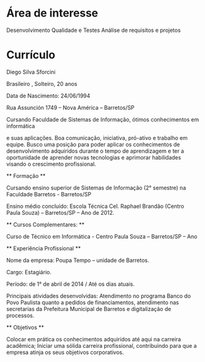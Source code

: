 ﻿Área de interesse
====

Desenvolvimento
Qualidade e Testes
Análise de requisitos e projetos

Currículo
=========

Diego Silva Sforcini

Brasileiro , Solteiro, 20 anos 

Data de Nascimento: 24/06/1994                                                                                                                                                                                                     

Rua Assunción 1749 – Nova América – Barretos/SP                                                                                                                       

Cursando Faculdade de Sistemas de Informação, ótimos conhecimentos em informática 

e suas aplicações. Boa comunicação, iniciativa, pró-ativo e trabalho em equipe. Busco 
uma posição para poder aplicar os conhecimentos de desenvolvimento adquiridos 
durante o tempo de aprendizagem e ter a oportunidade de aprender novas tecnologias e
aprimorar habilidades visando o crescimento profissional.

** Formação **

 Cursando ensino superior de Sistemas de Informação (2° semestre) na Faculdade Barretos - Barretos/SP

 Ensino médio concluído: Escola Técnica Cel. Raphael Brandão (Centro Paula Souza) – Barretos/SP – Ano de 2012.

** Cursos Complementares: **

 Curso de Técnico em Informática - Centro Paula Souza – Barretos/SP – Ano 

** Experiência Profissional ** 

Nome da empresa: Poupa Tempo – unidade de Barretos.

Cargo: Estagiário.

Período: de 1° de abril de 2014 / Até os dias atuais.

Principais atividades desenvolvidas: Atendimento no programa Banco do Povo
Paulista quanto a pedidos de financiamentos, atendimento nas secretarias da
Prefeitura Municipal de Barretos e digitalização de processos.

** Objetivos ** 

 Colocar em prática os conhecimentos adquiridos até aqui na carreira acadêmica;
 Iniciar uma sólida carreira profissional, contribuindo para que a empresa atinja 
os seus objetivos corporativos.
